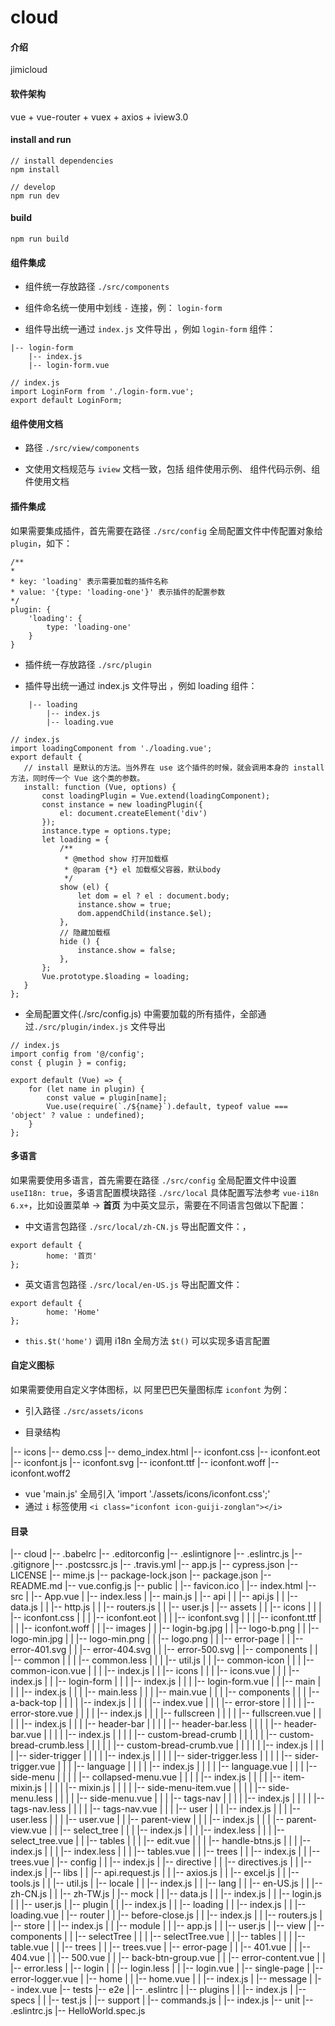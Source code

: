 # cloud

#### 介绍
jimicloud

#### 软件架构
vue + vue-router + vuex + axios + iview3.0


#### install and run 

```
// install dependencies
npm install

// develop
npm run dev
```

#### build

```
npm run build
```
#### 组件集成

- 组件统一存放路径 `./src/components`
 
- 组件命名统一使用中划线 `-` 连接，例： `login-form`
 
- 组件导出统一通过 `index.js` 文件导出 ，例如 `login-form` 组件：

```
|-- login-form
    |-- index.js
    |-- login-form.vue
```
```
// index.js
import LoginForm from './login-form.vue';
export default LoginForm;
```
#### 组件使用文档

- 路径 `./src/view/components`

- 文使用文档规范与 `iview` 文档一致，包括 组件使用示例、 组件代码示例、组件使用文档

#### 插件集成

如果需要集成插件，首先需要在路径 `./src/config` 全局配置文件中传配置对象给 `plugin`，如下：

```
/**
* 
* key: 'loading' 表示需要加载的插件名称
* value: '{type: 'loading-one'}' 表示插件的配置参数
*/
plugin: {
    'loading': {
        type: 'loading-one'
    }
}
```
- 插件统一存放路径 `./src/plugin`

- 插件导出统一通过 index.js 文件导出 ，例如 loading 组件：
```
    |-- loading
        |-- index.js
        |-- loading.vue
 ```
 ```
 // index.js
import loadingComponent from './loading.vue';
export default {
    // install 是默认的方法。当外界在 use 这个插件的时候，就会调用本身的 install 方法，同时传一个 Vue 这个类的参数。
    install: function (Vue, options) {
        const loadingPlugin = Vue.extend(loadingComponent);
        const instance = new loadingPlugin({
            el: document.createElement('div')
        });
        instance.type = options.type;
        let loading = {
            /**
             * @method show 打开加载框
             * @param {*} el 加载框父容器，默认body
             */
            show (el) {
                let dom = el ? el : document.body;
                instance.show = true;
                dom.appendChild(instance.$el);
            },
            // 隐藏加载框
            hide () {
                instance.show = false;
            },
        };
        Vue.prototype.$loading = loading;
    }
};
```
- 全局配置文件(./src/config.js) 中需要加载的所有插件，全部通过`./src/plugin/index.js` 文件导出

```
// index.js
import config from '@/config';
const { plugin } = config;

export default (Vue) => {
    for (let name in plugin) {
        const value = plugin[name];
        Vue.use(require(`./${name}`).default, typeof value === 'object' ? value : undefined);
    }
};
```
#### 多语言
如果需要使用多语言，首先需要在路径 `./src/config` 全局配置文件中设置 `useI18n: true`，多语言配置模块路径 `./src/local` 具体配置写法参考 `vue-i18n 6.x+`，比如设置菜单 -> **首页** 为中英文显示，需要在不同语言包做以下配置：

- 中文语言包路径 `./src/local/zh-CN.js` 导出配置文件：，
```
export default {
        home: '首页'
};
```

- 英文语言包路径 `./src/local/en-US.js` 导出配置文件：
```
export default {
        home: 'Home'
};
```
- `this.$t('home')` 调用 i18n 全局方法 `$t()` 可以实现多语言配置



#### 自定义图标
如果需要使用自定义字体图标，以 阿里巴巴矢量图标库 `iconfont` 为例：

- 引入路径 `./src/assets/icons`

- 目录结构

|-- icons
    |-- demo.css
    |-- demo_index.html
    |-- iconfont.css
    |-- iconfont.eot
    |-- iconfont.js
    |-- iconfont.svg
    |-- iconfont.ttf
    |-- iconfont.woff
    |-- iconfont.woff2
 - vue 'main.js' 全局引入 'import './assets/icons/iconfont.css';'
 - 通过 `i` 标签使用
 `<i class="iconfont icon-guiji-zonglan"></i>`

#### 目录
|-- cloud
    |-- .babelrc
    |-- .editorconfig
    |-- .eslintignore
    |-- .eslintrc.js
    |-- .gitignore
    |-- .postcssrc.js
    |-- .travis.yml
    |-- app.js
    |-- cypress.json
    |-- LICENSE
    |-- mime.js
    |-- package-lock.json
    |-- package.json
    |-- README.md
    |-- vue.config.js
    |-- public
    |   |-- favicon.ico
    |   |-- index.html
    |-- src
    |   |-- App.vue
    |   |-- index.less
    |   |-- main.js
    |   |-- api
    |   |   |-- api.js
    |   |   |-- data.js
    |   |   |-- http.js
    |   |   |-- routers.js
    |   |   |-- user.js
    |   |-- assets
    |   |   |-- icons
    |   |   |   |-- iconfont.css
    |   |   |   |-- iconfont.eot
    |   |   |   |-- iconfont.svg
    |   |   |   |-- iconfont.ttf
    |   |   |   |-- iconfont.woff
    |   |   |-- images
    |   |       |-- login-bg.jpg
    |   |       |-- logo-b.png
    |   |       |-- logo-min.jpg
    |   |       |-- logo-min.png
    |   |       |-- logo.png
    |   |       |-- error-page
    |   |           |-- error-401.svg
    |   |           |-- error-404.svg
    |   |           |-- error-500.svg
    |   |-- components
    |   |   |-- common
    |   |   |   |-- common.less
    |   |   |   |-- util.js
    |   |   |-- common-icon
    |   |   |   |-- common-icon.vue
    |   |   |   |-- index.js
    |   |   |-- icons
    |   |   |   |-- icons.vue
    |   |   |   |-- index.js
    |   |   |-- login-form
    |   |   |   |-- index.js
    |   |   |   |-- login-form.vue
    |   |   |-- main
    |   |   |   |-- index.js
    |   |   |   |-- main.less
    |   |   |   |-- main.vue
    |   |   |   |-- components
    |   |   |       |-- a-back-top
    |   |   |       |   |-- index.js
    |   |   |       |   |-- index.vue
    |   |   |       |-- error-store
    |   |   |       |   |-- error-store.vue
    |   |   |       |   |-- index.js
    |   |   |       |-- fullscreen
    |   |   |       |   |-- fullscreen.vue
    |   |   |       |   |-- index.js
    |   |   |       |-- header-bar
    |   |   |       |   |-- header-bar.less
    |   |   |       |   |-- header-bar.vue
    |   |   |       |   |-- index.js
    |   |   |       |   |-- custom-bread-crumb
    |   |   |       |   |   |-- custom-bread-crumb.less
    |   |   |       |   |   |-- custom-bread-crumb.vue
    |   |   |       |   |   |-- index.js
    |   |   |       |   |-- sider-trigger
    |   |   |       |       |-- index.js
    |   |   |       |       |-- sider-trigger.less
    |   |   |       |       |-- sider-trigger.vue
    |   |   |       |-- language
    |   |   |       |   |-- index.js
    |   |   |       |   |-- language.vue
    |   |   |       |-- side-menu
    |   |   |       |   |-- collapsed-menu.vue
    |   |   |       |   |-- index.js
    |   |   |       |   |-- item-mixin.js
    |   |   |       |   |-- mixin.js
    |   |   |       |   |-- side-menu-item.vue
    |   |   |       |   |-- side-menu.less
    |   |   |       |   |-- side-menu.vue
    |   |   |       |-- tags-nav
    |   |   |       |   |-- index.js
    |   |   |       |   |-- tags-nav.less
    |   |   |       |   |-- tags-nav.vue
    |   |   |       |-- user
    |   |   |           |-- index.js
    |   |   |           |-- user.less
    |   |   |           |-- user.vue
    |   |   |-- parent-view
    |   |   |   |-- index.js
    |   |   |   |-- parent-view.vue
    |   |   |-- select_tree
    |   |   |   |-- index.js
    |   |   |   |-- index.less
    |   |   |   |-- select_tree.vue
    |   |   |-- tables
    |   |   |   |-- edit.vue
    |   |   |   |-- handle-btns.js
    |   |   |   |-- index.js
    |   |   |   |-- index.less
    |   |   |   |-- tables.vue
    |   |   |-- trees
    |   |       |-- index.js
    |   |       |-- trees.vue
    |   |-- config
    |   |   |-- index.js
    |   |-- directive
    |   |   |-- directives.js
    |   |   |-- index.js
    |   |-- libs
    |   |   |-- api.request.js
    |   |   |-- axios.js
    |   |   |-- excel.js
    |   |   |-- tools.js
    |   |   |-- util.js
    |   |-- locale
    |   |   |-- index.js
    |   |   |-- lang
    |   |       |-- en-US.js
    |   |       |-- zh-CN.js
    |   |       |-- zh-TW.js
    |   |-- mock
    |   |   |-- data.js
    |   |   |-- index.js
    |   |   |-- login.js
    |   |   |-- user.js
    |   |-- plugin
    |   |   |-- index.js
    |   |   |-- loading
    |   |       |-- index.js
    |   |       |-- loading.vue
    |   |-- router
    |   |   |-- before-close.js
    |   |   |-- index.js
    |   |   |-- routers.js
    |   |-- store
    |   |   |-- index.js
    |   |   |-- module
    |   |       |-- app.js
    |   |       |-- user.js
    |   |-- view
    |       |-- components
    |       |   |-- selectTree
    |       |   |   |-- selectTree.vue
    |       |   |-- tables
    |       |   |   |-- table.vue
    |       |   |-- trees
    |       |       |-- trees.vue
    |       |-- error-page
    |       |   |-- 401.vue
    |       |   |-- 404.vue
    |       |   |-- 500.vue
    |       |   |-- back-btn-group.vue
    |       |   |-- error-content.vue
    |       |   |-- error.less
    |       |-- login
    |       |   |-- login.less
    |       |   |-- login.vue
    |       |-- single-page
    |           |-- error-logger.vue
    |           |-- home
    |           |   |-- home.vue
    |           |   |-- index.js
    |           |-- message
    |               |-- index.vue
    |-- tests
        |-- e2e
        |   |-- .eslintrc
        |   |-- plugins
        |   |   |-- index.js
        |   |-- specs
        |   |   |-- test.js
        |   |-- support
        |       |-- commands.js
        |       |-- index.js
        |-- unit
            |-- .eslintrc.js
            |-- HelloWorld.spec.js



